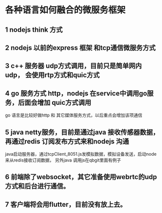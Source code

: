 
# 各种语言如何融合的微服务框架

## 1 nodejs think 方式

## 2 nodejs 以前的express 框架 和tcp通信微服务方式

## 3 c++ 服务器 udp方式调用，目前只是简单网内udp， 会使用rtp方式和quic方式

## 4 go 服务方式 http，nodejs 在service中调用go服务，后面会增加 quic方式调用

go 语言是比较好做http 和 其它媒体服务方式，以后重点会增加该项通信

## 5 java netty服务，目前是通过java 接收传感器数据，再通过redis 订阅发布方式来和nodejs 沟通

java启动服务器，通过tcpClient_8051.js发模拟数据，模拟设备发送，启动node 来从redis接收订阅数据， 另外java 调用js在qbgit里面有例子

## 6 前端除了websocket，其它准备使用webrtc的udp方式和后台进行通信。

## 7 客户端将会用flutter，目前没有放上去。


